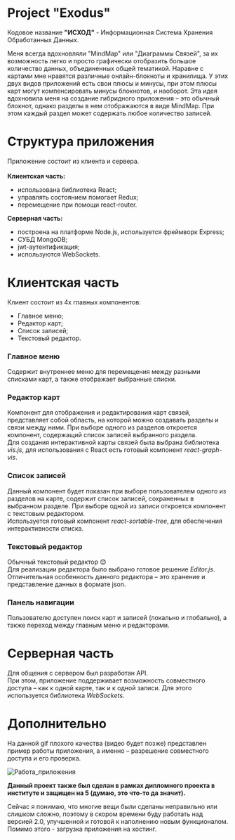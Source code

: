 # Project "Exodus"
Кодовое название **"ИСХОД"** - Информационная Система Хранения Обработанных Данных.

Меня всегда вдохновляли "MindMap" или "Диаграммы Связей", за их возможность легко и просто графически отобразить большое количество данных, объединенных общей тематикой. Наравне с картами мне нравятся различные онлайн-блокноты и хранилища. У этих двух видов приложений есть свои плюсы и минусы, при этом плюсы карт могут компенсировать минусы блокнотов, и наоборот.
Эта идея вдохновила меня на создание гибридного приложения – это обычный блокнот, однако разделы в нем отображаются в виде MindMap. При этом каждый раздел может содержать любое количество записей.

# Структура приложения
Приложение состоит из клиента и сервера.
<br /><br />
**Клиентская часть:**
- использована библиотека React;
- управлять состоянием помогает Redux;
- перемещение при помощи react-router.

**Серверная часть:**
- построена на платформе Node.js, используется фреймворк Express;
- СУБД MongoDB;
- jwt-аутентификация;
- используются WebSockets.

# Клиентская часть
Клиент состоит из 4х главных компонентов:
- Главное меню;
- Редактор карт;
- Список записей;
- Текстовый редактор.

### Главное меню
Содержит внутреннее меню для перемещения между разными списками карт, а также отображает выбранные списки.

### Редактор карт
Компонент для отображения и редактирования карт связей, представляет собой область, на которой можно создавать разделы и связи между ними. При выборе одного из разделов откроется компонент, содержащий список записей выбранного раздела.
<br />
Для создания интерактивной карты связей была выбрана библиотека *vis.js*, для использования с React есть готовый компонент *react-graph-vis*.

### Список записей
Данный компонент будет показан при выборе пользователем одного из разделов на карте, содержит список записей, сохраненных в выбранном разделе. При выборе одной из записи откроется компонент с текстовым редактором.
<br />
Используется готовый компонент *react-sortable-tree*, для обеспечения интерактивности списка.

### Текстовый редактор
Обычный текстовый редактор 😊
<br />
Для реализации редактора было выбрано готовое решение *Editor.js*. Отличительная особенность данного редактора – это хранение и представление данных в формате json.

### Панель навигации
Пользователю доступен поиск карт и записей (локально и глобально), а также переход между главным меню и редакторами. 

# Серверная часть
Для общения с сервером был разработан API.
<br />
При этом, приложение поддерживает возможность совместного доступа – как к одной карте, так и к одной записи. Для этого используется библиотека *WebSockets*.

# Дополнительно
На данной gif плохого качества (видео будет позже) представлен пример работы приложения, а именно – разрешение совместного доступа и его проверка.

![Работа_приложения](https://user-images.githubusercontent.com/26305610/89256159-ace90680-d64d-11ea-8654-95407a8dc4bc.gif)

**Данный проект также был сделан в рамках дипломного проекта в институте и защищен на 5 (думаю, это что-то да значит).**

Сейчас я понимаю, что многие вещи были сделаны неправильно или слишком сложно, поэтому в скором времени буду работать над версией 2.0, улучшенной и готовой к наполнению новым функционалом. Помимо этого - загрузка приложения на хостинг.
